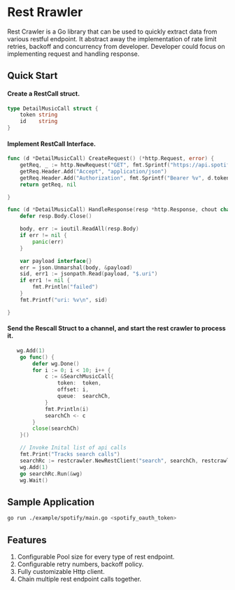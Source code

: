 # Rest Rrawler
Rest Crawler is a Go library that can be used to quickly extract data from various restful endpoint. It abstract away the implementation of rate limit retries, backoff and concurrency from developer. Developer could focus on implementing request and handling response. 

## Quick Start

#### Create a RestCall struct. 

```go
type DetailMusicCall struct {
	token string
	id    string
}
```
#### Implement RestCall Interface.

```go
func (d *DetailMusicCall) CreateRequest() (*http.Request, error) {
	getReq, _ := http.NewRequest("GET", fmt.Sprintf("https://api.spotify.com/v1/tracks/%v", d.id), nil)
	getReq.Header.Add("Accept", "application/json")
	getReq.Header.Add("Authorization", fmt.Sprintf("Bearer %v", d.token))
	return getReq, nil

}

func (d *DetailMusicCall) HandleResponse(resp *http.Response, chout chan<- restcrawler.RestCall) {
	defer resp.Body.Close()

	body, err := ioutil.ReadAll(resp.Body)
	if err != nil {
		panic(err)
	}

	var payload interface{}
	err = json.Unmarshal(body, &payload)
	sid, err1 := jsonpath.Read(payload, "$.uri")
	if err1 != nil {
		fmt.Println("failed")
	}
	fmt.Printf("uri: %v\n", sid)

}
```

#### Send the Rescall Struct to a channel, and start the rest crawler to process it. 
```go
   wg.Add(1)
	go func() {
		defer wg.Done()
		for i := 0; i < 10; i++ {
			c := &SearchMusicCall{
				token:  token,
				offset: i,
				queue:  searchCh,
			}
			fmt.Println(i)
			searchCh <- c
		}
		close(searchCh)
	}()

	// Invoke Inital list of api calls
	fmt.Print("Tracks search calls")
	searchRc := restcrawler.NewRestClient("search", searchCh, restcrawler.Workers(2), restcrawler.ChannelOut(detailCh))
	wg.Add(1)
    go searchRc.Run(&wg)
    wg.Wait()
```
## Sample Application 
```bash
go run ./example/spotify/main.go <spotify_oauth_token>
```

## Features
1. Configurable Pool size for every type of rest endpoint.
2. Configurable retry numbers, backoff policy. 
3. Fully customizable Http client. 
4. Chain multiple rest endpoint calls together. 


